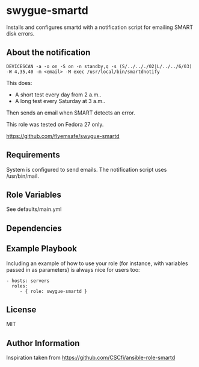 swygue-smartd
=============

Installs and configures smartd with a notification script for emailing SMART disk errors.

About the notification
----------------------

```
DEVICESCAN -a -o on -S on -n standby,q -s (S/../.././02|L/../../6/03) -W 4,35,40 -m <email> -M exec /usr/local/bin/smartdnotify
```

This does:
- A short test every day from 2 a.m..
- A long test every Saturday at 3 a.m..

Then sends an email when SMART detects an error.

This role was tested on Fedora 27 only.

https://github.com/flyemsafe/swygue-smartd

Requirements
------------

System is configured to send emails. The notification script uses /usr/bin/mail.

Role Variables
--------------

See defaults/main.yml

Dependencies
------------

Example Playbook
----------------

Including an example of how to use your role (for instance, with variables passed in as parameters) is always nice for users too:

```
- hosts: servers
  roles:
     - { role: swygue-smartd }
```

License
-------

MIT

Author Information
------------------

Inspiration taken from https://github.com/CSCfi/ansible-role-smartd

